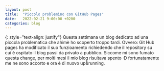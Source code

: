 ```yaml
---
layout: post
title:  "Piccolo problemino con GitHub Pages"
date:   2022-02-21 9:00:00 +0200
categories: blog
---
```

{: style="text-align: justify"}
Questa settimana un blog dedicato ad una piccola problematica che ahimè ho scoperto troppo tardi. Ovvero: Git Hub pages ha modificato il suo funzioamento richiedendo che il repository su cui è ospitato il blog passi da privato a pubblico. Siccome mi sono fumato questa change, per molti mesi il mio blog risultava spento :D fortunatamente me ne sono accorto e ora è di nuovo up&running.